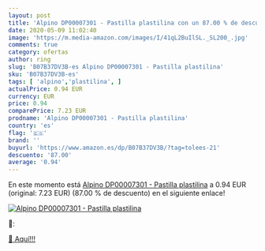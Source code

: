 ```yaml
---
layout: post
title: 'Alpino DP00007301 - Pastilla plastilina con un 87.00 % de descuento'
date: 2020-05-09 11:02:40
image: 'https://m.media-amazon.com/images/I/41qL2BuIlSL._SL200_.jpg'
comments: true
category: ofertas
author: ring
slug: 'B07B37DV3B-es Alpino DP00007301 - Pastilla plastilina'
sku: 'B07B37DV3B-es'
tags: [ 'alpino','plastilina', ]
actualPrice: 0.94 EUR
currency: EUR
price: 0.94
comparePrice: 7.23 EUR
prodname: 'Alpino DP00007301 - Pastilla plastilina'
country: 'es'
flag: '🇪🇸'
brand: ''
buyurl: 'https://www.amazon.es/dp/B07B37DV3B/?tag=tolees-21'
descuento: '87.00'
average: '0.94'
---
```


En este momento está [Alpino DP00007301 - Pastilla plastilina](https://www.amazon.es/dp/B07B37DV3B/?tag=tolees-21) a 0.94 EUR (original: 7.23 EUR) (87.00 %  de descuento) en el siguiente enlace!

[![Alpino DP00007301 - Pastilla plastilina](https://m.media-amazon.com/images/I/41qL2BuIlSL._SL200_.jpg)](https://www.amazon.es/dp/B07B37DV3B/?tag=tolees-21)

🔎:


[🛒 Aquí!!!](https://www.amazon.es/dp/B07B37DV3B/?tag=tolees-21)
